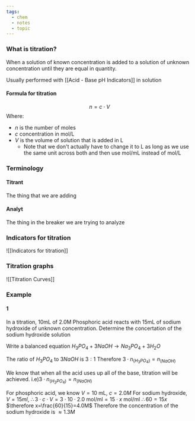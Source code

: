```yaml
---
tags:
  - chem
  - notes
  - topic
---
```

### What is titration?
When a solution of known concentration is added to a solution of unknown concentration until they are equal in quantity.

Usually performed with [[Acid - Base pH Indicators]] in solution

#### Formula for titration
$$n=c\cdot V$$ Where:
- $n$ is the number of moles
- $c$ concentration in mol/L
- $V$ is the volume of solution that is added in L
	- Note that we don't actually have to change it to L as long as we use the same unit across both and then use mol/mL instead of mol/L
### Terminology
#### Titrant
The thing that we are adding 

#### Analyt
The thing in the breaker we are trying to analyze 


### Indicators for titration
![[Indicators for titration]]

### Titration graphs
![[Titration Curves]]

### Example
#### 1
In a titration, 10mL of 2.0M Phosphoric acid reacts with 15mL of sodium hydroxide of unknown concentration. Determine the concertation of the sodium hydroxide solution

Write a balanced equation
$H_3PO_4 + 3NaOH \rightarrow Na_3 PO_4 + 3H_2O$ 
 
The ratio of $H_3PO_4$ to $3NaOH$ is $3:1$ 
Therefore $3\cdot n_{(H_3PO_4)}=n_{(NaOH)}$

We know that when all the acid uses up all of the base, titration will be achieved. i.e)$3\cdot n_{(H_3PO_4)}=n_{(NaOH)}$

For phosphoric acid, we know $V=10$ mL, $c=2.0M$ 
For sodium hydroxide, $V=15ml$, 
$\therefore 3\cdot c\cdot V = 3\cdot 10\cdot 2.0\textrm{ mol/ml}=15\cdot x \textrm{ mol/ml}$ 
$\therefore 60=15x$
$\therefore x=\frac{60}{15}=4.0M$
Therefore the concentration of the sodium hydroxide is $\approx 1.3M$ 


